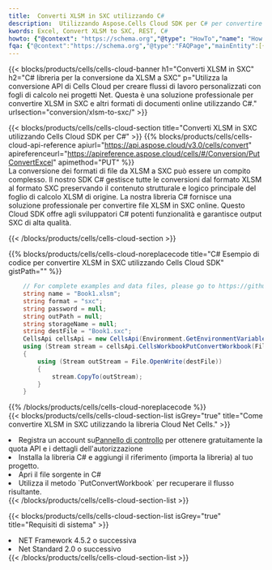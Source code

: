 ```yaml
---
title:  Converti XLSM in SXC utilizzando C#
description:  Utilizzando Aspose.Cells Cloud SDK per C# per convertire un file in formato XLSM in un file in formato SXC.
kwords: Excel, Convert XLSM to SXC, REST, C#
howto: {"@context": "https://schema.org","@type": "HowTo","name": "How to convert XLSM to SXC using the Cells Cloud Net library.","description": "How to convert XLSM to SXC using the Cells Cloud Net library.","image": {"@type": "ImageObject"},"url": "/net/conversion/xlsm-to-sxc/","step": [{ "@type": "HowToStep","name": "How to convert XLSM to SXC using the Cells Cloud Net library. step 1", "image": {"@type": "ImageObject",},"url": "/net/conversion/xlsm-to-sxc/","text": "Register an account at <a href='https://dashboard.aspose.cloud/'>Dashboard</a> to get free API quota & authorization details",},{ "@type": "HowToStep","name": "How to convert XLSM to SXC using the Cells Cloud Net library. step 1", "image": {"@type": "ImageObject",},"url": "/net/conversion/xlsm-to-sxc/","text": "Install C# library and add the reference (import the library) to your project.",},{ "@type": "HowToStep","name": "How to convert XLSM to SXC using the Cells Cloud Net library. step 1", "image": {"@type": "ImageObject",},"url": "/net/conversion/xlsm-to-sxc/","text": "Open the source file in C#",},{ "@type": "HowToStep","name": "How to convert XLSM to SXC using the Cells Cloud Net library. step 1", "image": {"@type": "ImageObject",},"url": "/net/conversion/xlsm-to-sxc/","text": "Use the `PutConvertWorkbook` method to retrieve the resulting stream.",}, ],"supply": {"@type": "HowToSupply","name": "document"},"tool": [{"@type": "HowToTool","name": "Visual Studio, Visual Studio Code, Rider "},{"@type": "HowToTool","name": "Aspose Cells"}],"totalTime": "PT6M"}
fqa: {"@context":"https://schema.org","@type":"FAQPage","mainEntity":[{"@type":"Question","name":"Why convert file formats in C# using REST API?","acceptedAnswer":{"@type":"Answer","text":"Documents are encoded in many ways, and some files may be incompatible with the software you use. To open and read such files, just convert them to appropriate file formats.<br/><ol><li>Install .NET SDK and add the reference (import the library) to your project.</li><li>Open the source file in C# using REST API.</li><li>Call the PutConvertWorkbookRequest() method, passing an output filename with required extension.</li><li>Get the result of conversion as a separate file.</li></ol>"}},{"@type":"Question","name":"What file formats can I convert with your C# library?","acceptedAnswer":{"@type":"Answer","text":"We support a variety of file formats for conversion using .NET library, including XLSX, Excel, xls , PDF, CSV, HTML, Markdown, XML, PNG, JPG, TIFF, Json, TXT and many more."}},{"@type":"Question","name":"What is the maximum allowed file size for conversion using this .NET library?","acceptedAnswer":{"@type":"Answer","text":"There are no file size limits for format conversions using .NET library."}}]}
---
```

{{< blocks/products/cells/cells-cloud-banner h1="Converti XLSM in SXC" h2="C# libreria per la conversione da XLSM a SXC" p="Utilizza la conversione API di Cells Cloud per creare flussi di lavoro personalizzati con fogli di calcolo nei progetti Net. Questa è una soluzione professionale per convertire XLSM in SXC e altri formati di documenti online utilizzando C#." urlsection="conversion/xlsm-to-sxc/" >}}

{{< blocks/products/cells/cells-cloud-section title="Converti XLSM in SXC utilizzando Cells Cloud SDK per C#" >}}
{{% blocks/products/cells/cells-cloud-api-reference apiurl="https://api.aspose.cloud/v3.0/cells/convert" apireferenceurl="https://apireference.aspose.cloud/cells/#/Conversion/PutConvertExcel" apimethod="PUT" %}}
<br/>
La conversione dei formati di file da XLSM a SXC può essere un compito complesso. Il nostro SDK C# gestisce tutte le conversioni dal formato XLSM al formato SXC preservando il contenuto strutturale e logico principale del foglio di calcolo XLSM di origine. La nostra libreria C# fornisce una soluzione professionale per convertire file XLSM in SXC online. Questo Cloud SDK offre agli sviluppatori C# potenti funzionalità e garantisce output SXC di alta qualità.

{{< /blocks/products/cells/cells-cloud-section >}}

{{% blocks/products/cells/cells-cloud-noreplacecode title="C# Esempio di codice per convertire XLSM in SXC utilizzando Cells Cloud SDK" gistPath="" %}}
 
```cs
    // For complete examples and data files, please go to https://github.com/aspose-cells-cloud/aspose-cells-cloud-dotnet/
    string name = "Book1.xlsm";
    string format = "sxc";
    string password = null;
    string outPath = null;
    string storageName = null;
    string destFile = "Book1.sxc";
    CellsApi cellsApi = new CellsApi(Environment.GetEnvironmentVariable("ProductClientId"), Environment.GetEnvironmentVariable("ProductClientSecret"));
    using (Stream stream = cellsApi.CellsWorkbookPutConvertWorkbook(File.OpenRead(name), format, password, outPath, storageName))
    {
        using (Stream outStream = File.OpenWrite(destFile))
        {
            stream.CopyTo(outStream);
        }
    }
```
 
{{% /blocks/products/cells/cells-cloud-noreplacecode %}}
<br/>
{{< blocks/products/cells/cells-cloud-section-list isGrey="true" title="Come convertire XLSM in SXC utilizzando la libreria Cloud Net Cells." >}}
<li> Registra un account su<a href="https://dashboard.aspose.cloud/">Pannello di controllo</a> per ottenere gratuitamente la quota API e i dettagli dell'autorizzazione</li>
<li>Installa la libreria C# e aggiungi il riferimento (importa la libreria) al tuo progetto.</li>
<li>Apri il file sorgente in C#</li>
<li>Utilizza il metodo `PutConvertWorkbook` per recuperare il flusso risultante.</li>
{{< /blocks/products/cells/cells-cloud-section-list >}}

{{< blocks/products/cells/cells-cloud-section-list isGrey="true" title="Requisiti di sistema" >}}
<li>NET Framework 4.5.2 o successiva</li>
<li>Net Standard 2.0 o successivo</li>
{{< /blocks/products/cells/cells-cloud-section-list >}}
